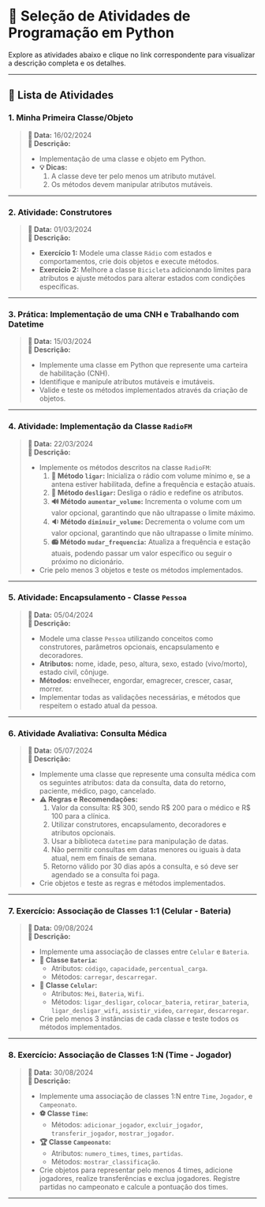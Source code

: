 # 🎯 **Seleção de Atividades de Programação em Python**

Explore as atividades abaixo e clique no link correspondente para visualizar a descrição completa e os detalhes.

---

## 📝 **Lista de Atividades**

### **1. Minha Primeira Classe/Objeto**
> **📅 Data:** 16/02/2024  
> **📝 Descrição:**  
> - Implementação de uma classe e objeto em Python.
> - **💡 Dicas:**
>   1. A classe deve ter pelo menos um atributo mutável.
>   2. Os métodos devem manipular atributos mutáveis.

---

### **2. Atividade: Construtores**
> **📅 Data:** 01/03/2024  
> **📝 Descrição:**  
> - **Exercício 1:** Modele uma classe `Rádio` com estados e comportamentos, crie dois objetos e execute métodos.
> - **Exercício 2:** Melhore a classe `Bicicleta` adicionando limites para atributos e ajuste métodos para alterar estados com condições específicas.

---

### **3. Prática: Implementação de uma CNH e Trabalhando com Datetime**
> **📅 Data:** 15/03/2024  
> **📝 Descrição:**  
> - Implemente uma classe em Python que represente uma carteira de habilitação (CNH).
> - Identifique e manipule atributos mutáveis e imutáveis.
> - Valide e teste os métodos implementados através da criação de objetos.

---

### **4. Atividade: Implementação da Classe `RadioFM`**
> **📅 Data:** 22/03/2024  
> **📝 Descrição:**  
> - Implemente os métodos descritos na classe `RadioFM`:
>   1. **🔌 Método `ligar`:** Inicializa o rádio com volume mínimo e, se a antena estiver habilitada, define a frequência e estação atuais.
>   2. **🔌 Método `desligar`:** Desliga o rádio e redefine os atributos.
>   3. **🔊 Método `aumentar_volume`:** Incrementa o volume com um valor opcional, garantindo que não ultrapasse o limite máximo.
>   4. **🔉 Método `diminuir_volume`:** Decrementa o volume com um valor opcional, garantindo que não ultrapasse o limite mínimo.
>   5. **📻 Método `mudar_frequencia`:** Atualiza a frequência e estação atuais, podendo passar um valor específico ou seguir o próximo no dicionário.
> - Crie pelo menos 3 objetos e teste os métodos implementados.

---

### **5. Atividade: Encapsulamento - Classe `Pessoa`**
> **📅 Data:** 05/04/2024  
> **📝 Descrição:**  
> - Modele uma classe `Pessoa` utilizando conceitos como construtores, parâmetros opcionais, encapsulamento e decoradores.
> - **Atributos:** nome, idade, peso, altura, sexo, estado (vivo/morto), estado civil, cônjuge.
> - **Métodos:** envelhecer, engordar, emagrecer, crescer, casar, morrer.
> - Implementar todas as validações necessárias, e métodos que respeitem o estado atual da pessoa.

---

### **6. Atividade Avaliativa: Consulta Médica**
> **📅 Data:** 05/07/2024  
> **📝 Descrição:**  
> - Implemente uma classe que represente uma consulta médica com os seguintes atributos: data da consulta, data do retorno, paciente, médico, pago, cancelado.
> - **⚠️ Regras e Recomendações:**
>   1. Valor da consulta: R$ 300, sendo R$ 200 para o médico e R$ 100 para a clínica.
>   2. Utilizar construtores, encapsulamento, decoradores e atributos opcionais.
>   3. Usar a biblioteca `datetime` para manipulação de datas.
>   4. Não permitir consultas em datas menores ou iguais à data atual, nem em finais de semana.
>   5. Retorno válido por 30 dias após a consulta, e só deve ser agendado se a consulta foi paga.
> - Crie objetos e teste as regras e métodos implementados.

---

### **7. Exercício: Associação de Classes 1:1 (Celular - Bateria)**
> **📅 Data:** 09/08/2024  
> **📝 Descrição:**  
> - Implemente uma associação de classes entre `Celular` e `Bateria`.
> - **🔋 Classe `Bateria`:**
>   - Atributos: `código`, `capacidade`, `percentual_carga`.
>   - Métodos: `carregar`, `descarregar`.
> - **📱 Classe `Celular`:**
>   - Atributos: `Mei`, `Bateria`, `Wifi`.
>   - Métodos: `ligar_desligar`, `colocar_bateria`, `retirar_bateria`, `ligar_desligar_wifi`, `assistir_video`, `carregar`, `descarregar`.
> - Crie pelo menos 3 instâncias de cada classe e teste todos os métodos implementados.

---

### **8. Exercício: Associação de Classes 1:N (Time - Jogador)**
> **📅 Data:** 30/08/2024  
> **📝 Descrição:**  
> - Implemente uma associação de classes 1:N entre `Time`, `Jogador`, e `Campeonato`.
> - **⚽ Classe `Time`:**
>   - Métodos: `adicionar_jogador`, `excluir_jogador`, `transferir_jogador`, `mostrar_jogador`.
> - **🏆 Classe `Campeonato`:**
>   - Atributos: `numero_times`, `times`, `partidas`.
>   - Métodos: `mostrar_classificação`.
> - Crie objetos para representar pelo menos 4 times, adicione jogadores, realize transferências e exclua jogadores. Registre partidas no campeonato e calcule a pontuação dos times.

---
